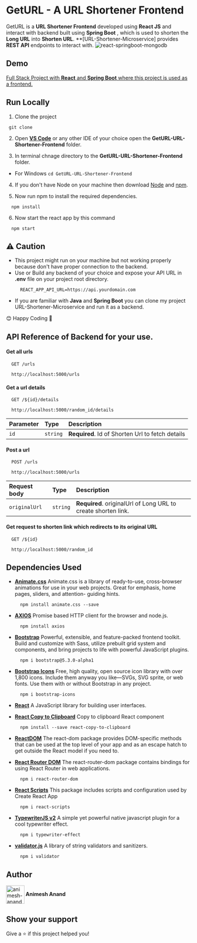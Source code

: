 # GetURL - A URL Shortener Frontend

GetURL is a **URL Shortener Frontend** developed using **React JS** and interact with backend built using **Spring Boot** , which is used to shorten the **Long URL** into **Shorten URL**. **[URL-Shortener-Microservice]  provides **REST API** endpoints to interact with.
![react-springboot-mongodb](https://user-images.githubusercontent.com/64230897/222250879-8a4fcffe-2639-4f4a-a54e-8e72fbd16970.png)
## Demo

[Full Stack Project with **React** and **Spring Boot** where this project is used as a frontend.](https://geturl.codelabs.tech/)


## Run Locally

1. Clone the project
```
 git clone 
```
2. Open **[VS Code](https://spring.io/tools)** or any other IDE of your choice open the **GetURL-URL-Shortener-Frontend** folder.

3. In terminal chnage directory to the **GetURL-URL-Shortener-Frontend** folder.
 -   For Windows
    ```
      cd GetURL-URL-Shortener-Frontend
    ```
4. If you don't have Node on your machine then download [Node](https://nodejs.org/en/download/) and [npm](https://docs.npmjs.com/downloading-and-installing-node-js-and-npm).

5. Now run npm to install the required dependencies.
```
  npm install
```
6. Now start the react app by this command
```
  npm start
```
## ⚠ Caution
- This project might run on your machine but not working properly because don't have proper connection to the backend.
- Use or Build any backend of your choice and expose your API URL in **.env** file on your project root directory.
  ```
    REACT_APP_API_URL=https://api.yourdomain.com
  ```
- If you are familiar with **Java** and **Spring Boot** you can clone my project URL-Shortener-Microservice and run it as a backend.

😊 Happy Coding 🎉

## API Reference of Backend for your use.

#### Get all urls 

```
  GET /urls
```
```http
  http://localhost:5000/urls
```

#### Get a url details

```
  GET /${id}/details
```

```http
  http://localhost:5000/random_id/details
```

| Parameter | Type     | Description                       |
| :-------- | :------- | :-------------------------------- |
| `id`      | `string` | **Required**. Id of Shorten Url to fetch details|

#### Post a url

```
  POST /urls
```

```http
  http://localhost:5000/urls
```

| Request body | Type     | Description                       |
| :-------- | :------- | :-------------------------------- |
| `originalUrl`      | `string` | **Required**. originalUrl of Long URL to create shorten link.|

#### Get request to shorten link which redirects to its original URL

```
  GET /${id}
```

```http
  http://localhost:5000/random_id
```

## Dependencies Used

- **[Animate.css](https://animate.style/)**
  Animate.css is a library of ready-to-use, cross-browser animations for use in your web projects. Great for emphasis, home pages, sliders, and attention-       guiding hints.
  ```
    npm install animate.css --save
  ```
 - **[AXIOS](https://www.npmjs.com/package/axios)**
    Promise based HTTP client for the browser and node.js.
    ```
      npm install axios
    ```
- **[Bootstrap](https://getbootstrap.com/)**
  Powerful, extensible, and feature-packed frontend toolkit. Build and customize with Sass, utilize prebuilt grid system and components, and bring projects to life with powerful JavaScript plugins.
  ```
    npm i bootstrap@5.3.0-alpha1
  ```
- **[Bootstrap Icons](https://icons.getbootstrap.com/)**
  Free, high quality, open source icon library with over 1,800 icons. Include them anyway you like—SVGs, SVG sprite, or web fonts. Use them with or without Bootstrap in any project.
  ```
    npm i bootstrap-icons
  ```
- **[React](https://reactjs.org/docs/getting-started.html)**
 A JavaScript library for building user interfaces.

- **[React Copy to Clipboard](https://www.npmjs.com/package/react-copy-to-clipboard)**
  Copy to clipboard React component
  ```
    npm install --save react-copy-to-clipboard
  ```
- **[ReactDOM](https://reactjs.org/docs/react-dom.html)**
 The react-dom package provides DOM-specific methods that can be used at the top level of your app and as an escape hatch to get outside the React model if you need to.
 
- **[React Router DOM](https://www.npmjs.com/package/react-router-dom)**
  The react-router-dom package contains bindings for using React Router in web applications.
  ```
    npm i react-router-dom
  ```
- **[React Scripts](https://www.npmjs.com/package/react-scripts)**
  This package includes scripts and configuration used by Create React App
  ```
    npm i react-scripts
  ```
- **[TypewriterJS v2](https://www.npmjs.com/package/typewriter-effect)**
  A simple yet powerful native javascript plugin for a cool typewriter effect.
  ```
    npm i typewriter-effect
  ```
- **[validator.js](https://www.npmjs.com/package/validator)**
  A library of string validators and sanitizers.
  ```
    npm i validator
  ```
## Author

<p>
  <img width="50"align="center" src="https://user-images.githubusercontent.com/64230897/222225914-ed0f7818-df07-467c-84a8-865252cdfa8a.jpg" alt="animesh-anand"/><b align="right"> Animesh Anand </b>
</p> 


## Show your support

Give a ⭐️ if this project helped you!


